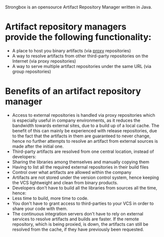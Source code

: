 Strongbox is an opensource Artifact Repository Manager written in Java.

# Artifact repository managers provide the following functionality:
* A place to host you binary artifacts (via [proxy](Repositories#proxy) repositories)
* A way to resolve artifacts from other third-party repositories on the Internet (via proxy repositories)
* A way to serve multiple artifact repositories under the same URL (via group repositories)

# Benefits of an artifact repository manager
* Access to external repositories is handled via proxy repositories which is especially useful in company environments, as it reduces the bandwidth towards external sites, due to a build up of a local cache. The benefit of this can mainly be experienced with release repositories, due to the fact that the artifacts in them are guaranteed to never change, hence no further attempts to resolve an artifact from external sources is made after the initial one.
* Third-party artifacts are resolved from one central location, instead of developers:
 * Sharing the libraries among themselves and manually copying them
 * Having to list all the required external repositories in their build files
* Control over what artifacts are allowed within the company
* Artifacts are not stored under the version control system, hence keeping the VCS lightweight and clean from binary products.
* Developers don't have to build all the libraries from sources all the time, hence:
 * Less time to build, more time to code.
 * You don't have to grant access to third-parties to your VCS in order to share your code with them.
* The continuous integration servers don't have to rely on external services to resolve artifacts and builds are faster. If the remote repository, which is being proxied, is down, the artifacts can still be resolved from the cache, if they have previously been requested.